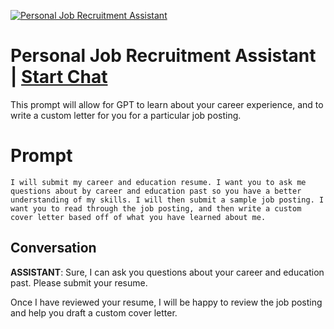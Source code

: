 
[![Personal Job Recruitment Assistant](https://flow-prompt-covers.s3.us-west-1.amazonaws.com/icon/futuristic/futu_4.png)](https://gptcall.net/chat.html?data=%7B%22contact%22%3A%7B%22id%22%3A%2213NouKS2r47rMWa_Q5sEl%22%2C%22flow%22%3Atrue%7D%7D)
# Personal Job Recruitment Assistant | [Start Chat](https://gptcall.net/chat.html?data=%7B%22contact%22%3A%7B%22id%22%3A%2213NouKS2r47rMWa_Q5sEl%22%2C%22flow%22%3Atrue%7D%7D)
This prompt will allow for GPT to learn about your career experience, and to write a custom letter for you for a particular job posting.

# Prompt

```
I will submit my career and education resume. I want you to ask me questions about by career and education past so you have a better understanding of my skills. I will then submit a sample job posting. I want you to read through the job posting, and then write a custom cover letter based off of what you have learned about me.
```

## Conversation

**ASSISTANT**: Sure, I can ask you questions about your career and education past. Please submit your resume.



Once I have reviewed your resume, I will be happy to review the job posting and help you draft a custom cover letter.


